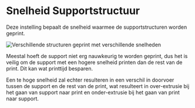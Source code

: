Snelheid Supportstructuur
====
Deze instelling bepaalt de snelheid waarmee de supportstructuren worden geprint.

![Verschillende structuren geprint met verschillende snelheden](../../../articles/images/speed_difference.png)

Meestal hoeft de support niet erg nauwkeurig te worden geprint, dus het is veilig om de support met een hogere snelheid printen dan de rest van de print. Dit kan wat printtijd besparen.

Een te hoge snelheid zal echter resulteren in een verschil in doorvoer tussen de support en de rest van de print, wat resulteert in over-extrusie bij het gaan van support naar print en onder-extrusie bij het gaan van print naar support.